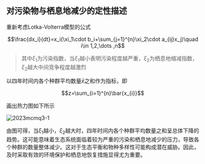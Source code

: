 ## 对污染物与栖息地减少的定性描述

重新考虑Lotka-Volterra模型的公式

$$\frac{dx_i}{dt}=x_i(\xi_1\cdot b_i+\sum_{j=1}^{n}\xi_2\cdot a_{ij}x_j)\quad i\in 1,2,\dots ,n$$

> 其中$\xi_1$为污染指数，当$\xi_1$越小表明污染程度越严重，$\xi_2$为栖息地缩减指数，$\xi_2$越大中间竞争程度越激烈

以四年时间内各个种群平均数量$\bar{x}$之和作为指标，即

$$z=\sum_{i=1}^{n}\bar{x_{i}}$$

画出热力图如下所示

![2023mcmq3-1](https://github.com/DINOREXNB/dinorexnb.github.io/blob/main/docs/images/2023mcmq3-1.png?raw=true)

由图可得，当$\xi_1$越小，$\xi_2$越大时，四年时间内各个种群平均数量之和呈总体下降的趋势。这可能意味着生态系统面临着较为严重的污染和栖息地减少的压力，导致各个种群的数量整体减少。这对于生态平衡和物种多样性可能构成潜在威胁。因此，及时采取有效的环境保护和栖息地恢复措施显得尤为重要。

